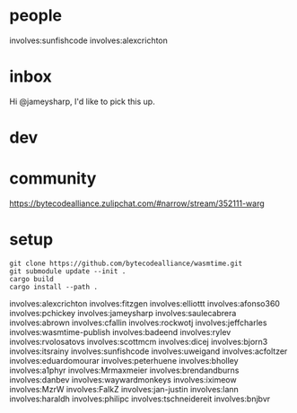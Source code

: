 
# people

involves:sunfishcode
involves:alexcrichton

# inbox

Hi @jameysharp, I'd like to pick this up.



# dev



# community

https://bytecodealliance.zulipchat.com/#narrow/stream/352111-warg

# setup

```
git clone https://github.com/bytecodealliance/wasmtime.git
git submodule update --init .
cargo build
cargo install --path .
```

involves:alexcrichton
involves:fitzgen
involves:elliottt
involves:afonso360
involves:pchickey
involves:jameysharp
involves:saulecabrera
involves:abrown
involves:cfallin
involves:rockwotj
involves:jeffcharles
involves:wasmtime-publish
involves:badeend
involves:rylev
involves:rvolosatovs
involves:scottmcm
involves:dicej
involves:bjorn3
involves:itsrainy
involves:sunfishcode
involves:uweigand
involves:acfoltzer
involves:eduardomourar
involves:peterhuene
involves:bholley
involves:a1phyr
involves:Mrmaxmeier
involves:brendandburns
involves:danbev
involves:waywardmonkeys
involves:iximeow
involves:MzrW
involves:FalkZ
involves:jan-justin
involves:lann
involves:haraldh
involves:philipc
involves:tschneidereit
involves:bnjbvr
